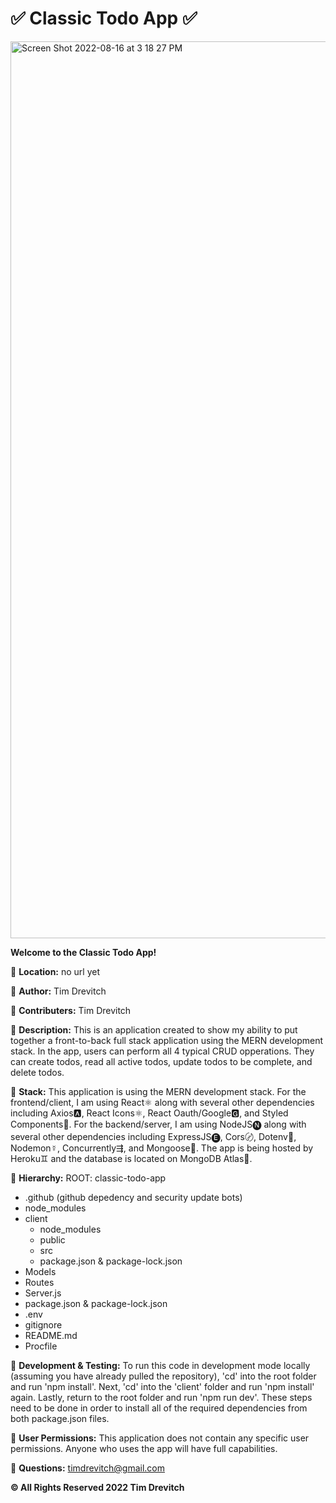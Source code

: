 # ✅ Classic Todo App ✅

<img width="1435" alt="Screen Shot 2022-08-16 at 3 18 27 PM" src="https://user-images.githubusercontent.com/110933291/184963808-50641dee-9686-4059-9f62-f074c131463f.png">

**Welcome to the Classic Todo App!**

🔸 **Location:** no url yet

🔸 **Author:** Tim Drevitch

🔸 **Contributers:** Tim Drevitch

🔸 **Description:**
This is an application created to show my ability to put together a front-to-back full stack application using the MERN development stack.
In the app, users can perform all 4 typical CRUD opperations. They can create todos, read all active todos, update todos to be complete, and delete todos.

🔸 **Stack:**
This application is using the MERN development stack. For the frontend/client, I am using
React⚛️ along with several other dependencies including Axios🅰, React Icons⚛️, React Oauth/Google🅶,
and Styled Components💅. For the backend/server, I am using NodeJS🅝 along with several other
dependencies including ExpressJS🅔, Cors〄, Dotenv🔐, Nodemon☿, Concurrently⇶, and Mongoose🌱. The app
is being hosted by Heroku♊️ and the database is located on MongoDB Atlas🌱.

🔸 **Hierarchy:**
ROOT: classic-todo-app
  - .github (github depedency and security update bots)
  - node_modules
  - client
    - node_modules
    - public
    - src
    - package.json & package-lock.json
  - Models
  - Routes
  - Server.js
  - package.json & package-lock.json
  - .env
  - gitignore
  - README.md
  - Procfile

🔸 **Development & Testing:**
To run this code in development mode locally (assuming you have already pulled the repository), 'cd' into the root folder and run 'npm install'. Next, 'cd' into the 'client' folder and run 'npm install' again. Lastly, return to the root folder and run 'npm run dev'. These steps need to be done in order to install all of the required dependencies from both package.json files.

🔸 **User Permissions:**
This application does not contain any specific user permissions. Anyone who uses the app will have full capabilities.

🔸 **Questions:**
timdrevitch@gmail.com

**© All Rights Reserved 2022 Tim Drevitch**
